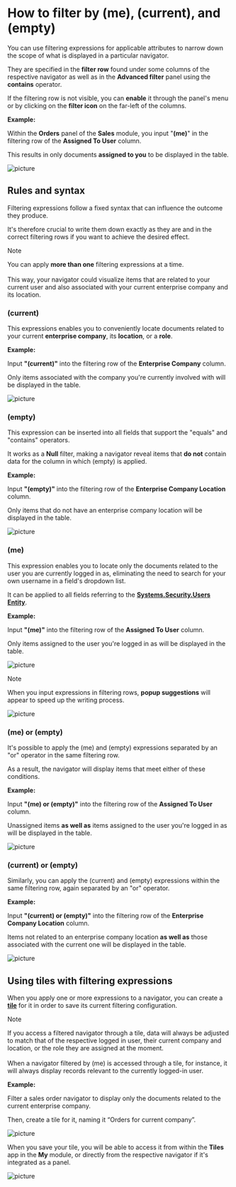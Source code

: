 # How to filter by (me), (current), and (empty)
 
You can use filtering expressions for applicable attributes to narrow down the scope of what is displayed in a particular navigator.
 
They are specified in the **filter row** found under some columns of the respective navigator as well as in the **Advanced filter** panel using the **contains** operator.
 
If the filtering row is not visible, you can **enable** it through the panel's menu or by clicking on the **filter icon** on the far-left of the columns.

**Example:**

Within the **Orders** panel of the **Sales** module, you input "**(me)**" in the filtering row of the **Assigned To User** column.

This results in only documents **assigned to you** to be displayed in the table.
 
![picture](pictures/filtering_expression_(me)_29_03.png)
 
## Rules and syntax
 
Filtering expressions follow a fixed syntax that can influence the outcome they produce.

It's therefore crucial to write them down exactly as they are and in the correct filtering rows if you want to achieve the desired effect.

> [!NOTE]
> 
> You can apply **more than one** filtering expressions at a time. <br><br> This way, your navigator could visualize items that are related to your current user and also associated with your current enterprise company and its location. 
 
### (current)

This expressions enables you to conveniently locate documents related to your current **enterprise company**, its **location**, or a **role**.

**Example:**

Input **"(current)"** into the filtering row of the **Enterprise Company** column. 

Only items associated with the company you're currently involved with will be displayed in the table.
 
![picture](pictures/filtering_expression_(current)_29_03.png)

### (empty)

This expression can be inserted into all fields that support the "equals" and "contains" operators.

It works as a **Null** filter, making a navigator reveal items that **do not** contain data for the column in which (empty) is applied.

**Example:**

Input **"(empty)"** into the filtering row of the **Enterprise Company Location** column. 

Only items that do not have an enterprise company location will be displayed in the table.

![picture](pictures/empty_screenshot.png)

### (me)

This expression enables you to locate only the documents related to the user you are currently logged in as, eliminating the need to search for your own username in a field's dropdown list.

It can be applied to all fields referring to the **[Systems.Security.Users Entity](https://docs.erp.net/model/entities/Systems.Security.Users.html)**.

**Example:**

Input **"(me)"** into the filtering row of the **Assigned To User** column. 

Only items assigned to the user you're logged in as will be displayed in the table.

![picture](pictures/me_screenshot.png)
 
> [!NOTE]
> 
> When you input expressions in filtering rows, **popup suggestions** will appear to speed up the writing process.

![picture](pictures/filtering_expression_popup_29_03.png)

### (me) or (empty)

It's possible to apply the (me) and (empty) expressions separated by an "or" operator in the same filtering row.

As a result, the navigator will display items that meet either of these conditions.

**Example:**

Input **"(me) or (empty)"** into the filtering row of the **Assigned To User** column. 

Unassigned items **as well as** items assigned to the user you're logged in as will be displayed in the table.

![picture](pictures/me_or_empty.png)

### (current) or (empty)

Similarly, you can apply the (current) and (empty) expressions within the same filtering row, again separated by an "or" operator.

**Example:**

Input **"(current) or (empty)"** into the filtering row of the **Enterprise Company Location** column. 

Items not related to an enterprise company location **as well as** those associated with the current one will be displayed in the table.

![picture](pictures/current_or_empty.png)

## Using tiles with filtering expressions

When you apply one or more expressions to a navigator, you can create a **[tile](https://docs.erp.net/webclient/introduction/my-apps/tiles.html)** for it in order to save its current filtering configuration.

> [!NOTE]
> 
> If you access a filtered navigator through a tile, data will always be adjusted to match that of the respective logged in user, their current company and location, or the role they are assigned at the moment. <br><br>
> When a navigator filtered by (me) is accessed through a tile, for instance, it will always display records relevant to the currently logged-in user.

**Example:**

Filter a sales order navigator to display only the documents related to the current enterprise company. 

Then, create a tile for it, naming it “Orders for current company”.
 
![picture](pictures/orders_for_tile.png)
 
When you save your tile, you will be able to access it from within the **Tiles** app in the **My** module, or directly from the respective navigator if it's integrated as a panel.
 
![picture](pictures/tiles_ready.png)

